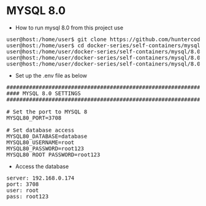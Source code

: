 # MYSQL 8.0

- How to run mysql 8.0 from this project use

<pre>
user@host:/home/user$ git clone https://github.com/huntercodexs/docker-series.git .
user@host:/home/user$ cd docker-series/self-containers/mysql/8.0
user@host:/home/user/docker-series/self-containers/mysql/8.0$ docker-compose up --build
user@host:/home/user/docker-series/self-containers/mysql/8.0$ [Ctrl+C]
user@host:/home/user/docker-series/self-containers/mysql/8.0$ docker-compose start
</pre>

- Set up the .env file as below
<pre>
##############################################################################
#### MYSQL 8.0 SETTINGS
##############################################################################

# Set the port to MYSQL 8
MYSQL80_PORT=3708

# Set database access
MYSQL80_DATABASE=database
MYSQL80_USERNAME=root
MYSQL80_PASSWORD=root123
MYSQL80_ROOT_PASSWORD=root123
</pre>

- Access the database

<pre>
server: 192.168.0.174
port: 3708
user: root
pass: root123
</pre>